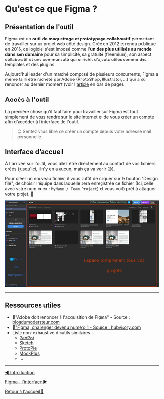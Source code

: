 # Qu'est ce que Figma ?

## Présentation de l'outil

Figma est un **outil de maquettage et prototypage collaboratif** permettant de travailler sur un projet web côté design. Créé en 2012 et rendu publique en 2016, ce logiciel s'est imposé comme l'**un des plus utilisés au monde dans son domaine** pour sa simplicité, sa gratuité (freemium), son aspect collaboratif et une communauté qui enrichit d'ajouts utiles comme des templates et des plugins.

Aujourd'hui leader d'un marché composé de plusieurs concurrents, Figma a même failli être racheté par Adobe (PhotoShop, Illustrator, ...) qui a dû renoncer au dernier moment (voir l'[article](#ressources-utiles) en bas de page).

## Accès à l'outil

La première chose qu'il faut faire pour travailler sur Figma est tout simplement de vous rendre sur le site Internet et de vous créer un compte afin d'accéder à l'interface de l'outil.

> 😉 Sentez vous libre de créer un compte depuis votre adresse mail personnelle.

## Interface d'accueil

À l'arrivée sur l'outil, vous allez être directement au contact de vos fichiers créés (jusqu'ici, il n'y en a aucun, mais ça va venir 😉).

Pour créer un nouveau fichier, il vous suffit de cliquer sur le bouton "Design file", de choisir l'équipe dans laquelle sera enregistrée ce fichier (Ici, celle avec votre nom => ex : `MyName / Team Project`) et vous voilà prêt à attaquer votre projet. 💪

<p align="center">
    <img src="../assets/02-figma-intro/figma-interface-accueil.jpg"/>
</p>

---

## Ressources utiles

- 📄["Adobe doit renoncer à l'acquisition de Figma" - Source : blogdumoderateur.com](https://www.blogdumoderateur.com/adobe-renoncer-acquisition-figma/)
- 📄["Figma, challenger devenu numéro 1 - Source : hubvisory.com](https://www.hubvisory.com/fr/blog/figma-challenger-devenu-numero-ndeg1-comment-ont-ils-fait)
- Liste non-exhaustive d'outils similaires :
  - [PenPot](https://penpot.app/)
  - [Sketch](https://www.sketch.com/)
  - [ProtoPie](https://www.protopie.io/)
  - [MockPlus](https://www.mockplus.com/)
  - ...

---

[◀️ Introduction](./01-introduction.md)

[Figma - l'interface ▶️](./03-figma-interface.md)

[Retour à l'accueil 📍](../README.md)
